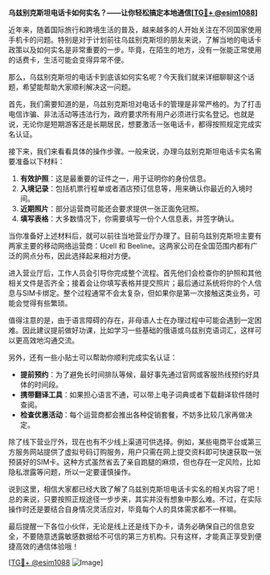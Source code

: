 **乌兹别克斯坦电话卡如何实名？——让你轻松搞定本地通信[[TG💪+ @esim1088](https://t.me/s/esim1088)]**

近年来，随着国际旅行和跨境生活的普及，越来越多的人开始关注在不同国家使用手机卡的问题。特别是对于计划前往乌兹别克斯坦的朋友来说，了解当地的电话卡政策以及如何实名是非常重要的一步。毕竟，在陌生的地方，没有一张能正常使用的话费卡，生活可能会变得异常不便。

那么，乌兹别克斯坦的电话卡到底该如何实名呢？今天我们就来详细聊聊这个话题，希望能帮助大家顺利解决这一问题。

首先，我们需要知道的是，乌兹别克斯坦对电话卡的管理是非常严格的。为了打击电信诈骗、非法活动等违法行为，政府要求所有用户必须进行实名登记。也就是说，无论你是短期游客还是长期居民，想要激活一张电话卡，都得按照规定完成实名认证。

接下来，我们来看看具体的操作步骤。一般来说，办理乌兹别克斯坦电话卡实名需要准备以下材料：

1. **有效护照**：这是最重要的证件之一，用于证明你的身份信息。
2. **入境记录**：包括机票行程单或者酒店预订信息等，用来确认你最近的入境时间。
3. **近期照片**：部分运营商可能还会要求提供一张正面免冠照。
4. **填写表格**：大多数情况下，你需要填写一份个人信息表，并签字确认。

当你准备好上述材料后，就可以前往当地营业厅办理了。目前乌兹别克斯坦主要有两家主要的移动网络运营商：Ucell 和 Beeline。这两家公司在全国范围内都有广泛的网点分布，因此选择起来相对方便。

进入营业厅后，工作人员会引导你完成整个流程。首先他们会检查你的护照和其他相关文件是否齐全；接着会让你填写表格并提交照片；最后通过系统将你的个人信息与SIM卡绑定。整个过程通常不会太复杂，但如果你是第一次接触这类业务，可能会觉得有些繁琐。

值得注意的是，由于语言障碍的存在，非母语人士在办理过程中可能会遇到一定困难。因此建议提前做好功课，比如学习一些基础的俄语或乌兹别克语词汇，这样可以更高效地沟通交流。

另外，还有一些小贴士可以帮助你顺利完成实名认证：

- **提前预约**：为了避免长时间排队等候，最好事先通过官网或客服热线预约好具体的时间段。
- **携带翻译工具**：如果担心语言不通，可以带上电子词典或者下载翻译软件随时查阅。
- **检查优惠活动**：每个运营商都会推出各种促销套餐，不妨多比较几家再做决定。

除了线下营业厅外，现在也有不少线上渠道可供选择。例如，某些电商平台或第三方服务网站提供了虚拟号码订购服务，用户只需在网上提交资料即可快速获取一张预装好的SIM卡。这种方式虽然省去了亲自跑腿的麻烦，但也存在一定风险，比如隐私泄露等问题，所以一定要谨慎操作。

说到这里，相信大家都已经大致了解了乌兹别克斯坦电话卡实名的相关内容了吧！总的来说，只要按照正规途径一步步来，其实并没有想象中那么难。不过，在实际操作时还是要结合自身情况灵活应对，毕竟每个人的具体需求都不一样嘛。

最后提醒一下各位小伙伴，无论是线上还是线下办卡，请务必确保自己的信息安全，不要随意透露敏感数据给不可信的第三方机构。只有这样，才能真正享受到便捷高效的通信体验哦！

[[TG💪+ @esim1088](https://t.me/s/esim1088) ![Image](https://i.postimg.cc/4NQfJmqS/Snipaste-2025-05-13-00-14-12.png)]